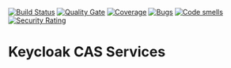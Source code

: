 [![Build Status](https://travis-ci.com/johnjcool/keycloak-cas-services.svg?branch=master)](https://travis-ci.com/johnjcool/keycloak-cas-services) [![Quality Gate](https://sonarcloud.io/api/project_badges/measure?project=keycloak-cas-services&metric=alert_status)](https://sonarcloud.io/dashboard/index/keycloak-cas-services) [![Coverage](https://sonarcloud.io/api/project_badges/measure?project=keycloak-cas-services&metric=coverage)](https://sonarcloud.io/component_measures?id=keycloak-cas-services&metric=coverage) [![Bugs](https://sonarcloud.io/api/project_badges/measure?project=keycloak-cas-services&metric=bugs)](https://sonarcloud.io/component_measures?id=keycloak-cas-services&metric=bugs) [![Code smells](https://sonarcloud.io/api/project_badges/measure?project=keycloak-cas-services&metric=code_smells)](https://sonarcloud.io/component_measures?id=keycloak-cas-services&metric=code_smells) [![Security Rating](https://sonarcloud.io/api/project_badges/measure?project=keycloak-cas-services&metric=security_rating)](https://sonarcloud.io/component_measures?id=keycloak-cas-services&metric=security_rating)

# Keycloak CAS Services
